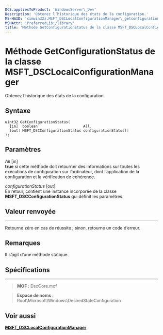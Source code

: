 ```yaml
---
DCS.appliesToProduct: 'WindowsServer\_Dev'
Description: 'Obtenez l’historique des états de la configuration.'
MS-HAID: 'cimwin32a.MSFT_DSCLocalConfigurationManager\_getconfigurationstatus'
MSHAttr: 'PreferredLib:/library'
title: 'Méthode GetConfigurationStatus de la classe MSFT_DSCLocalConfigurationManager'
---
```


# Méthode GetConfigurationStatus de la classe MSFT_DSCLocalConfigurationManager

Obtenez l’historique des états de la configuration.

Syntaxe
------

```mof
uint32 GetConfigurationStatus(
  [in]  boolean                     All,
  [out] MSFT_DSCConfigurationStatus configurationStatus[]
);
```

Paramètres
----------

*All* \[in\]  
**true** si cette méthode doit retourner des informations sur toutes les exécutions de configuration sur l’ordinateur, dont
l’application de la configuration et la vérification de cohérence.

*configurationStatus* \[out\]  
En retour, contient une instance incorporée de la classe **MSFT_DSCConfigurationStatus** qui définit les paramètres.

## Valeur renvoyée
------------

Retourne zéro en cas de réussite ; sinon, retourne un code d’erreur.

## Remarques

Il s’agit d’une méthode statique.

## Spécifications
------------
>**MOF :** DscCore.mof

>**Espace de noms** : Root\Microsoft\Windows\DesiredStateConfiguration


## Voir aussi


[**MSFT_DSCLocalConfigurationManager**](msft-dsclocalconfigurationmanager.md)


 

 





<!--HONumber=Apr16_HO2-->


